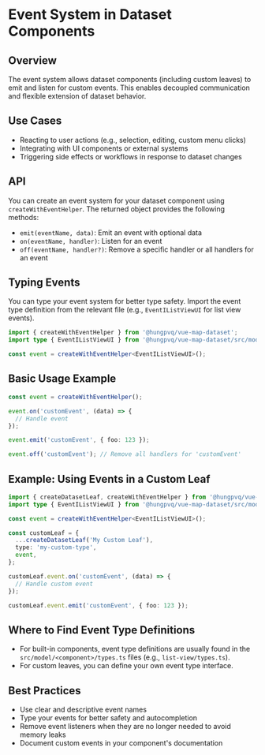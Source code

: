 # Event System in Dataset Components

## Overview

The event system allows dataset components (including custom leaves) to emit and listen for custom events. This enables decoupled communication and flexible extension of dataset behavior.

## Use Cases

- Reacting to user actions (e.g., selection, editing, custom menu clicks)
- Integrating with UI components or external systems
- Triggering side effects or workflows in response to dataset changes

## API

You can create an event system for your dataset component using `createWithEventHelper`. The returned object provides the following methods:

- `emit(eventName, data)`: Emit an event with optional data
- `on(eventName, handler)`: Listen for an event
- `off(eventName, handler?)`: Remove a specific handler or all handlers for an event

## Typing Events

You can type your event system for better type safety. Import the event type definition from the relevant file (e.g., `EventIListViewUI` for list view events).

```typescript
import { createWithEventHelper } from '@hungpvq/vue-map-dataset';
import type { EventIListViewUI } from '@hungpvq/vue-map-dataset/src/model/list-view/types';

const event = createWithEventHelper<EventIListViewUI>();
```

## Basic Usage Example

```typescript
const event = createWithEventHelper();

event.on('customEvent', (data) => {
  // Handle event
});

event.emit('customEvent', { foo: 123 });

event.off('customEvent'); // Remove all handlers for 'customEvent'
```

## Example: Using Events in a Custom Leaf

```typescript
import { createDatasetLeaf, createWithEventHelper } from '@hungpvq/vue-map-dataset';
import type { EventIListViewUI } from '@hungpvq/vue-map-dataset/src/model/list-view/types';

const event = createWithEventHelper<EventIListViewUI>();

const customLeaf = {
  ...createDatasetLeaf('My Custom Leaf'),
  type: 'my-custom-type',
  event,
};

customLeaf.event.on('customEvent', (data) => {
  // Handle custom event
});

customLeaf.event.emit('customEvent', { foo: 123 });
```

## Where to Find Event Type Definitions

- For built-in components, event type definitions are usually found in the `src/model/<component>/types.ts` files (e.g., `list-view/types.ts`).
- For custom leaves, you can define your own event type interface.

## Best Practices

- Use clear and descriptive event names
- Type your events for better safety and autocompletion
- Remove event listeners when they are no longer needed to avoid memory leaks
- Document custom events in your component's documentation
